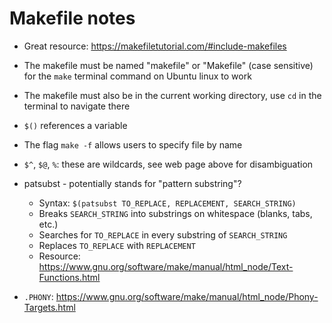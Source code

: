 # Makefile notes

* Great resource: https://makefiletutorial.com/#include-makefiles

* The makefile must be named "makefile" or "Makefile" (case sensitive) for the `make` terminal command on Ubuntu linux to work
* The makefile must also be in the current working directory, use `cd` in the terminal to navigate there

* `$()` references a variable

* The flag `make -f` allows users to specify file by name

* `$^`, `$@`, `%`: these are wildcards, see web page above for disambiguation

* patsubst - potentially stands for "pattern substring"?
    * Syntax: `$(patsubst TO_REPLACE, REPLACEMENT, SEARCH_STRING)`
    * Breaks `SEARCH_STRING` into substrings on whitespace (blanks, tabs, etc.)
    * Searches for `TO_REPLACE` in every substring of `SEARCH_STRING`
    * Replaces `TO_REPLACE` with `REPLACEMENT`
    * Resource: https://www.gnu.org/software/make/manual/html_node/Text-Functions.html

* `.PHONY`: https://www.gnu.org/software/make/manual/html_node/Phony-Targets.html